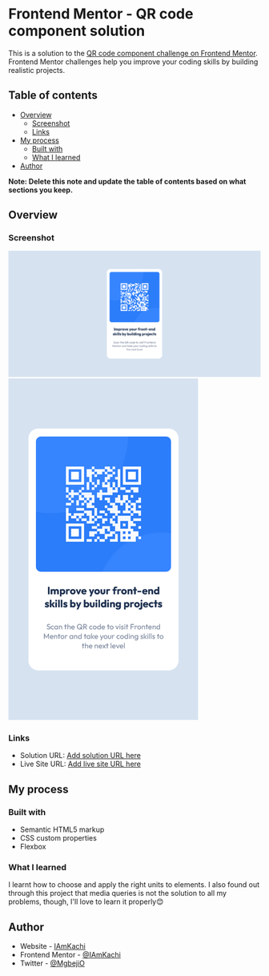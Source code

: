 # Frontend Mentor - QR code component solution

This is a solution to the [QR code component challenge on Frontend Mentor](https://www.frontendmentor.io/challenges/qr-code-component-iux_sIO_H). Frontend Mentor challenges help you improve your coding skills by building realistic projects. 

## Table of contents

- [Overview](#overview)
  - [Screenshot](#screenshot)
  - [Links](#links)
- [My process](#my-process)
  - [Built with](#built-with)
  - [What I learned](#what-i-learned)
- [Author](#author)

**Note: Delete this note and update the table of contents based on what sections you keep.**

## Overview

### Screenshot

![](./images/desktop-finished.png)
![](./images/mobile-finished.png)

### Links

- Solution URL: [Add solution URL here](https://www.frontendmentor.io/solutions/qr-code-component--WnqUikQ-9)
- Live Site URL: [Add live site URL here](https://iamkachi.github.io/qr-code-component/)

## My process

### Built with

- Semantic HTML5 markup
- CSS custom properties
- Flexbox

### What I learned
I learnt how to choose and apply the right units to elements. I also found out through this project that media queries is not the solution to all my problems, though, I'll love to learn it properly😊

## Author

- Website - [IAmKachi](https://www.your-site.com)
- Frontend Mentor - [@IAmKachi](https://www.frontendmentor.io/profile/IAmKachi)
- Twitter - [@MgbejiO](https://www.twitter.com/MgbejiO)
